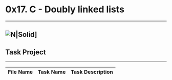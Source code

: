 # 0x17. C - Doubly linked lists
---
![N|Solid](https://www.americadecali.co/wp-content/uploads/2018/02/favicon-1.png)]
---

## Task Project
---
File Name|Task Name|Task Description
---|---|---

